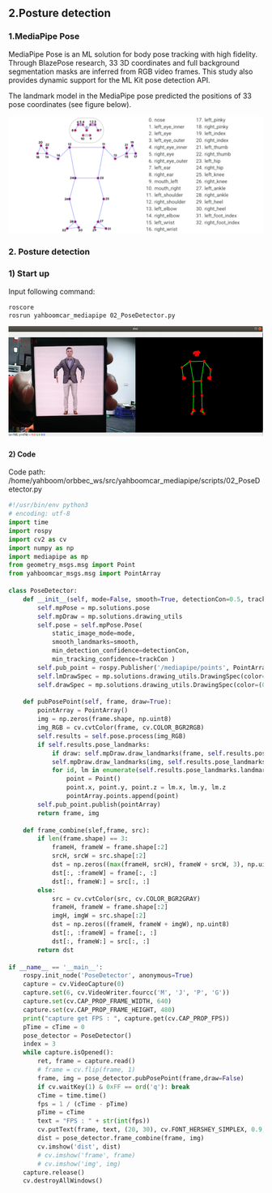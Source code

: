 ## 2.Posture detection

### 1.**MediaPipe Pose**

MediaPipe Pose is an ML solution for body pose tracking with high fidelity. Through BlazePose research, 33 3D coordinates and full background segmentation masks are inferred from RGB video frames. This study also provides dynamic support for the ML Kit pose detection API.

The landmark model in the MediaPipe pose predicted the positions of 33 pose coordinates (see figure below).

![image-20231016095802066](image-20231016095802066.png)

### 2. Posture detection

### 1) Start up

Input following command: 

```
roscore
rosrun yahboomcar_mediapipe 02_PoseDetector.py
```

![image-20231016100146613](image-20231016100146613.png)

#### 2) Code

Code path: /home/yahboom/orbbec_ws/src/yahboomcar_mediapipe/scripts/02_PoseDetector.py

```python
#!/usr/bin/env python3
# encoding: utf-8
import time
import rospy
import cv2 as cv
import numpy as np
import mediapipe as mp
from geometry_msgs.msg import Point
from yahboomcar_msgs.msg import PointArray

class PoseDetector:
    def __init__(self, mode=False, smooth=True, detectionCon=0.5, trackCon=0.5):
        self.mpPose = mp.solutions.pose
        self.mpDraw = mp.solutions.drawing_utils
        self.pose = self.mpPose.Pose(
            static_image_mode=mode,
            smooth_landmarks=smooth,
            min_detection_confidence=detectionCon,
            min_tracking_confidence=trackCon )
        self.pub_point = rospy.Publisher('/mediapipe/points', PointArray, queue_size=1000)
        self.lmDrawSpec = mp.solutions.drawing_utils.DrawingSpec(color=(0, 0, 255), thickness=-1, circle_radius=6)
        self.drawSpec = mp.solutions.drawing_utils.DrawingSpec(color=(0, 255, 0), thickness=2, circle_radius=2)

    def pubPosePoint(self, frame, draw=True):
        pointArray = PointArray()
        img = np.zeros(frame.shape, np.uint8)
        img_RGB = cv.cvtColor(frame, cv.COLOR_BGR2RGB)
        self.results = self.pose.process(img_RGB)
        if self.results.pose_landmarks:
            if draw: self.mpDraw.draw_landmarks(frame, self.results.pose_landmarks, self.mpPose.POSE_CONNECTIONS, self.lmDrawSpec, self.drawSpec)
            self.mpDraw.draw_landmarks(img, self.results.pose_landmarks, self.mpPose.POSE_CONNECTIONS, self.lmDrawSpec, self.drawSpec)
            for id, lm in enumerate(self.results.pose_landmarks.landmark):
                point = Point()
                point.x, point.y, point.z = lm.x, lm.y, lm.z
                pointArray.points.append(point)
        self.pub_point.publish(pointArray)
        return frame, img

    def frame_combine(slef,frame, src):
        if len(frame.shape) == 3:
            frameH, frameW = frame.shape[:2]
            srcH, srcW = src.shape[:2]
            dst = np.zeros((max(frameH, srcH), frameW + srcW, 3), np.uint8)
            dst[:, :frameW] = frame[:, :]
            dst[:, frameW:] = src[:, :]
        else:
            src = cv.cvtColor(src, cv.COLOR_BGR2GRAY)
            frameH, frameW = frame.shape[:2]
            imgH, imgW = src.shape[:2]
            dst = np.zeros((frameH, frameW + imgW), np.uint8)
            dst[:, :frameW] = frame[:, :]
            dst[:, frameW:] = src[:, :]
        return dst

if __name__ == '__main__':
    rospy.init_node('PoseDetector', anonymous=True)
    capture = cv.VideoCapture(0)
    capture.set(6, cv.VideoWriter.fourcc('M', 'J', 'P', 'G'))
    capture.set(cv.CAP_PROP_FRAME_WIDTH, 640)
    capture.set(cv.CAP_PROP_FRAME_HEIGHT, 480)
    print("capture get FPS : ", capture.get(cv.CAP_PROP_FPS))
    pTime = cTime = 0
    pose_detector = PoseDetector()
    index = 3
    while capture.isOpened():
        ret, frame = capture.read()
        # frame = cv.flip(frame, 1)
        frame, img = pose_detector.pubPosePoint(frame,draw=False)
        if cv.waitKey(1) & 0xFF == ord('q'): break
        cTime = time.time()
        fps = 1 / (cTime - pTime)
        pTime = cTime
        text = "FPS : " + str(int(fps))
        cv.putText(frame, text, (20, 30), cv.FONT_HERSHEY_SIMPLEX, 0.9, (0, 0, 255), 1)
        dist = pose_detector.frame_combine(frame, img)
        cv.imshow('dist', dist)
        # cv.imshow('frame', frame)
        # cv.imshow('img', img)
    capture.release()
    cv.destroyAllWindows()
```

